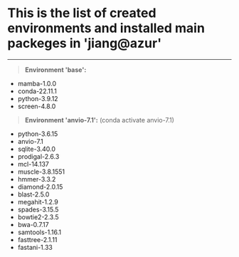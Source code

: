 # This is the list of created environments and installed main packeges in 'jiang@azur'

***

> **Environment 'base':**
- mamba-1.0.0
- conda-22.11.1
- python-3.9.12
- screen-4.8.0
	

> **Environment 'anvio-7.1':** (conda activate anvio-7.1)
- python-3.6.15
- anvio-7.1
- sqlite-3.40.0 
- prodigal-2.6.3
- mcl-14.137
- muscle-3.8.1551
- hmmer-3.3.2
- diamond-2.0.15
- blast-2.5.0
- megahit-1.2.9
- spades-3.15.5
- bowtie2-2.3.5
- bwa-0.7.17
- samtools-1.16.1
- fasttree-2.1.11
- fastani-1.33
